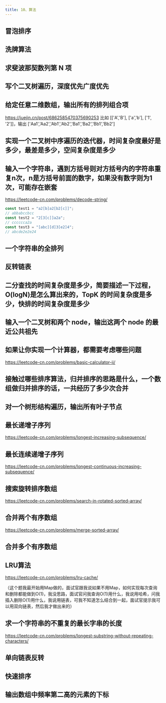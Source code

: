 ```yaml
---
title: 10、算法
---
```


## 冒泡排序

## 洗牌算法

## 求斐波那契数列第 N 项

## 写个二叉树遍历，深度优先广度优先

## 给定任意二维数组，输出所有的排列组合项

https://juejin.cn/post/6862585470375690253
 比如 [['A','B'], ['a','b'], ['1', '2']]，输出 ['Aa1','Aa2','Ab1','Ab2','Ba1','Ba2','Bb1','Bb2']

## 实现一个二叉树中序遍历的迭代器，时间复杂度最好是多少，最差是多少，空间复杂度是多少

## 输入一个字符串，遇到方括号则对方括号内的字符串重复n次，n是方括号前面的数字，如果没有数字则为1次，可能存在嵌套

https://leetcode-cn.com/problems/decode-string/

``` js
const test1 = "a2[b]a2[b2[c]]";
// abbabccbcc
const test2 = "2[3[c]]a2a";
// cccccca2a
const test3 = "[abc][d]3[e2]4";
// abcde2e2e24
```

## 一个字符串的全排列

## 反转链表

## 二分查找的时间复杂度是多少，简要描述一下过程，O(logN)是怎么算出来的，TopK 的时间复杂度是多少，快排的时间复杂度是多少

## 输入一个二叉树和两个 node，输出这两个 node 的最近公共祖先

## 如果让你实现一个计算器，都需要考虑哪些问题

https://leetcode-cn.com/problems/basic-calculator-ii/

## 接触过哪些排序算法，归并排序的思路是什么，一个数组做归并排序的话，一共经历了多少次合并

## 对一个树形结构遍历，输出所有叶子节点

## 最长递增子序列

https://leetcode-cn.com/problems/longest-increasing-subsequence/

## 最长连续递增子序列

https://leetcode-cn.com/problems/longest-continuous-increasing-subsequence/

## 搜索旋转排序数组

https://leetcode-cn.com/problems/search-in-rotated-sorted-array/

## 合并两个有序数组

https://leetcode-cn.com/problems/merge-sorted-array/

## 合并多个有序数组

## LRU算法

https://leetcode-cn.com/problems/lru-cache/

（这个题我最开始用Map做的，面试官跟我说如果不用Map，如何实现每次查询和删除都能做到O(1)，我没思路，面试官问我查询O(1)用什么，我说用哈希，问我插入删除O(1)用什么，我说用链表，可我不知道怎么结合到一起，面试官提示我可以用双向链表，然后我才做出来的）

## 求一个字符串的不重复的最长字串的长度

https://leetcode-cn.com/problems/longest-substring-without-repeating-characters/

## 单向链表反转

## 快速排序

## 输出数组中频率第二高的元素的下标
